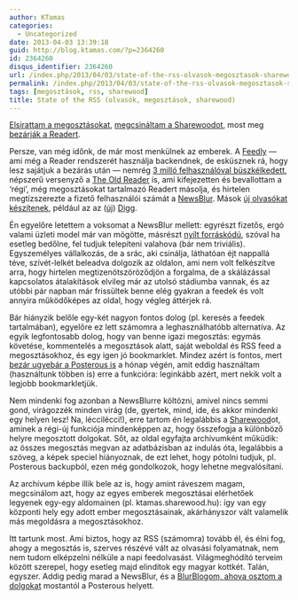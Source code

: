 ```yaml
---
author: KTamas
categories:
  - Uncategorized
date: 2013-04-03 13:39:18
guid: http://blog.ktamas.com/?p=2364260
id: 2364260
disqus_identifier: 2364260
url: /index.php/2013/04/03/state-of-the-rss-olvasok-megosztasok-sharewood/
permalink: /index.php/2013/04/03/state-of-the-rss-olvasok-megosztasok-sharewood/
tags: [megosztások, rss, sharewood]
title: State of the RSS (olvasók, megosztások, sharewood)
---
```


[Elsirattam a megosztásokat](http://blog.ktamas.com/index.php/2011/11/01/nem-oszthatom-meg-senkivel-megosztom-hat-mindenkivel-1031-never-forget/), [megcsináltam a Sharewoodot](http://blog.ktamas.com/index.php/2012/01/30/sharewood-hu-kontentmegosztas-harmadik-resz/), most meg [bezárják a Readert](http://googlereader.blogspot.se/2013/03/powering-down-google-reader.html). 

Persze, van még időnk, de már most menkülnek az emberek. A [Feedly](http://www.feedly.com) &#8212; ami még a Reader rendszerét használja backendnek, de esküsznek rá, hogy lesz sajátjuk a bezárás után &#8212; nemrég [3 milló felhasználóval büszkélkedett](http://www.eweek.com/mobile/feedly-welcomes-3-million-google-reader-defectors/), népszerű versenyző a [The Old Reader](http://www.theoldreader.com/) is, ami kifejezetten és bevallottam a &#8216;régi&#8217;, még megosztásokat tartalmazó Readert másolja, és hirtelen megtízszerezte a fizető felhasználói számát a [NewsBlur](http://newsblur.com). Mások [új olvasókat készítenek](http://blog.digg.com/post/45355701332/were-building-a-reader), például az az ([új](http://gigaom.com/2012/08/01/so-the-new-digg-has-relaunched-now-comes-the-hard-part/)) [Digg](http://digg.com/).

Én egyelőre letettem a voksomat a NewsBlur mellett: egyrészt fizetős, ergó valami üzleti model már van mögötte, másrészt [nyílt forráskódú](https://github.com/samuelclay/NewsBlur), szóval ha esetleg bedőlne, fel tudjuk telepíteni valahova (bár nem triviális). Egyszemélyes vállalkozás, de a srác, aki csinálja, láthatóan éjt nappallá téve, szívét-lelkét beleadva dolgozik az oldalon, ami nem volt felkészítve arra, hogy hirtelen megtizenötszöröződjön a forgalma, de a skálázással kapcsolatos átalakítások elvileg már az utolsó stádiumba vannak, és az utóbbi pár napban már frissültek benne elég gyakran a feedek és volt annyira működőképes az oldal, hogy végleg áttérjek rá.

Bár hiányzik belőle egy-két nagyon fontos dolog (pl. keresés a feedek tartalmában), egyelőre ez lett számomra a leghasználhatóbb alternatíva. Az egyik legfontosabb dolog, hogy van benne igazi megosztás: egymás követése, kommentelés a megosztások alatt, saját weboldal és RSS feed a megosztásokhoz, és egy igen jó bookmarklet. Mindez azért is fontos, mert [bezár ugyebár a Posterous is](http://blog.posterous.com/thanks-from-posterous) a hónap végén, amit eddig használtam (használtunk többen is) erre a funkcióra: leginkább azért, mert nekik volt a legjobb bookmarkletjük.

Nem mindenki fog azonban a NewsBlurre költözni, amivel nincs semmi gond, virágozzék minden virág (de, gyertek, mind, ide, és akkor mindenki egy helyen lesz! Na, léccilécci!), erre tartom én legalábbis a [Sharewood](http://sharewood.hu/)ot, aminek a régi-új funkciója mindenképpen az, hogy összefogja a különböző helyre megosztott dolgokat. Sőt, az oldal egyfajta archívumként műküdik: az összes megosztás megvan az adatbázisban az indulás óta, legalábbis a szöveg, a képek speciel hiányoznak, de ezt lehet, hogy pótolni tudjuk, pl. Posterous backupból, ezen még gondolkozok, hogy lehetne megvalósítani.

Az archívum képbe illik bele az is, hogy amint ráveszem magam, megcsinálom azt, hogy az egyes emberek megosztásai elérhetőek legyenek egy-egy aldomainen (pl. ktamas.sharewood.hu): így van egy központi hely egy adott ember megosztásainak, akárhányszor vált valamelik más megoldásra a megosztásokhoz.

Itt tartunk most. Ami biztos, hogy az RSS (számomra) tovább él, és élni fog, ahogy a megosztás is, szerves részévé vált az olvasási folyamatnak, nem nem tudom elképzelni nélküle a napi feedolvasást. Világmeghódító terveim között szerepel, hogy esetleg majd elindítok egy magyar kottkét. Talán, egyszer. Addig pedig marad a NewsBlur, és a [BlurBlogom, ahova osztom a dolgokat](http://ktamas.newsblur.com/) mostantól a Posterous helyett.
